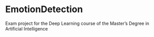 # EmotionDetection
Exam project for the Deep Learning course of the Master’s Degree in Artificial Intelligence
